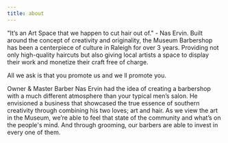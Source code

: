 ```yaml
---
title: about
---
```


"It’s an Art Space that we happen to cut hair out of." - Nas Ervin. Built around the concept of creativity and originality, the Museum Barbershop has been a centerpiece of culture in Raleigh for over 3 years. Providing not only high-quality haircuts but also giving local artists a space to display their work and monetize their craft free of charge.

All we ask is that you promote us and we ll promote you.

Owner & Master Barber Nas Ervin had the idea of creating a barbershop with a much different atmosphere than your typical men’s salon. He envisioned a business that showcased the true essence of southern creativity through combining his two loves; art and hair. As we view the art in the Museum, we’re able to feel that state of the community and what’s on the people's mind. And through grooming, our barbers are able to invest in every one of them.
